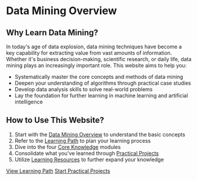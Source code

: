 # Data Mining Overview

## Why Learn Data Mining?

In today's age of data explosion, data mining techniques have become a key capability for extracting value from vast amounts of information. Whether it's business decision-making, scientific research, or daily life, data mining plays an increasingly important role. This website aims to help you:

- Systematically master the core concepts and methods of data mining
- Deepen your understanding of algorithms through practical case studies
- Develop data analysis skills to solve real-world problems
- Lay the foundation for further learning in machine learning and artificial intelligence

## How to Use This Website?

1. Start with the [Data Mining Overview](/overview/) to understand the basic concepts
2. Refer to the [Learning Path](/learning-path/) to plan your learning process
3. Dive into the four [Core Knowledge](/core/preprocessing/data-presentation.html) modules
4. Consolidate what you've learned through [Practical Projects](/projects/)
5. Utilize [Learning Resources](/resources/) to further expand your knowledge

<div class="custom-action-buttons">
  <a href="/learning-path/" class="custom-button primary">View Learning Path</a>
  <a href="/projects/" class="custom-button secondary">Start Practical Projects</a>
</div>
